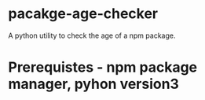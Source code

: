 # pacakge-age-checker
A python utility to check the age of a npm package. 
# Prerequistes - npm package manager, pyhon version3
